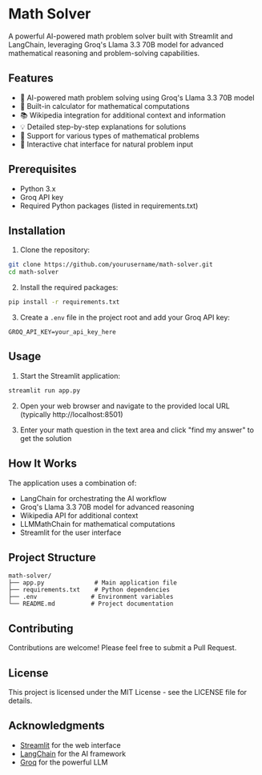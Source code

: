 # Math Solver

A powerful AI-powered math problem solver built with Streamlit and LangChain, leveraging Groq's Llama 3.3 70B model for advanced mathematical reasoning and problem-solving capabilities.

## Features

- 🤖 AI-powered math problem solving using Groq's Llama 3.3 70B model
- 🔢 Built-in calculator for mathematical computations
- 📚 Wikipedia integration for additional context and information
- 💡 Detailed step-by-step explanations for solutions
- 🎯 Support for various types of mathematical problems
- 💬 Interactive chat interface for natural problem input

## Prerequisites

- Python 3.x
- Groq API key
- Required Python packages (listed in requirements.txt)

## Installation

1. Clone the repository:
```bash
git clone https://github.com/yourusername/math-solver.git
cd math-solver
```

2. Install the required packages:
```bash
pip install -r requirements.txt
```

3. Create a `.env` file in the project root and add your Groq API key:
```
GROQ_API_KEY=your_api_key_here
```

## Usage

1. Start the Streamlit application:
```bash
streamlit run app.py
```

2. Open your web browser and navigate to the provided local URL (typically http://localhost:8501)

3. Enter your math question in the text area and click "find my answer" to get the solution

## How It Works

The application uses a combination of:
- LangChain for orchestrating the AI workflow
- Groq's Llama 3.3 70B model for advanced reasoning
- Wikipedia API for additional context
- LLMMathChain for mathematical computations
- Streamlit for the user interface

## Project Structure

```
math-solver/
├── app.py              # Main application file
├── requirements.txt    # Python dependencies
├── .env               # Environment variables
└── README.md          # Project documentation
```

## Contributing

Contributions are welcome! Please feel free to submit a Pull Request.

## License

This project is licensed under the MIT License - see the LICENSE file for details.

## Acknowledgments

- [Streamlit](https://streamlit.io/) for the web interface
- [LangChain](https://www.langchain.com/) for the AI framework
- [Groq](https://groq.com/) for the powerful LLM 